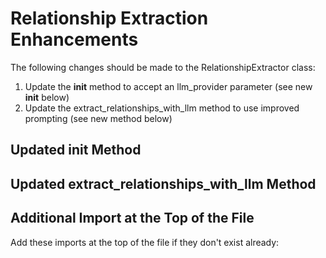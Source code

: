 # Relationship Extraction Enhancements

The following changes should be made to the RelationshipExtractor class:

1. Update the __init__ method to accept an llm_provider parameter (see new __init__ below)
2. Update the extract_relationships_with_llm method to use improved prompting (see new method below)

## Updated __init__ Method


## Updated extract_relationships_with_llm Method


## Additional Import at the Top of the File
Add these imports at the top of the file if they don't exist already:


